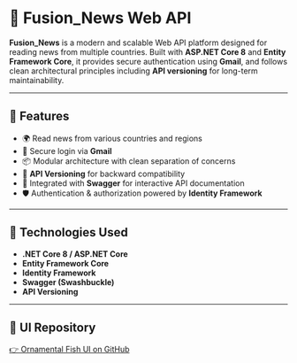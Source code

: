 # 📰 Fusion_News Web API

**Fusion_News** is a modern and scalable Web API platform designed for reading news from multiple countries. Built with **ASP.NET Core 8** and **Entity Framework Core**, it provides secure authentication using **Gmail**, and follows clean architectural principles including **API versioning** for long-term maintainability.

---

## 🌟 Features

- 🌍 Read news from various countries and regions
- 🔐 Secure login via **Gmail**
- 📦 Modular architecture with clean separation of concerns
- 🔄 **API Versioning** for backward compatibility
- 📘 Integrated with **Swagger** for interactive API documentation
- 🛡️ Authentication & authorization powered by **Identity Framework**

---

## 🧰 Technologies Used

- **.NET Core 8 / ASP.NET Core**
- **Entity Framework Core**
- **Identity Framework**
- **Swagger (Swashbuckle)**
- **API Versioning**

---

## 🔗 UI Repository

[👉 Ornamental Fish UI on GitHub](https://github.com/XuHo-IT/FusionNews_UI)
